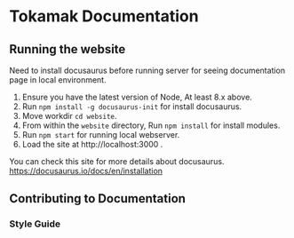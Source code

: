 # Tokamak Documentation

## Running the website
Need to install docusaurus before running server for seeing documentation page in local environment.

1. Ensure you have the latest version of Node, At least 8.x above.
2. Run `npm install -g docusaurus-init` for install docusaurus.
3. Move workdir `cd website`.
4. From within the `website` directory, Run `npm install` for install modules.
5. Run `npm start` for running local webserver.
6. Load the site at http://localhost:3000 .

You can check this site for more details about docusaurus. https://docusaurus.io/docs/en/installation

## Contributing to Documentation

### Style Guide
